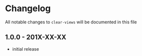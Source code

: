 # Changelog

All notable changes to `clear-views` will be documented in this file

## 1.0.0 - 201X-XX-XX

- initial release
